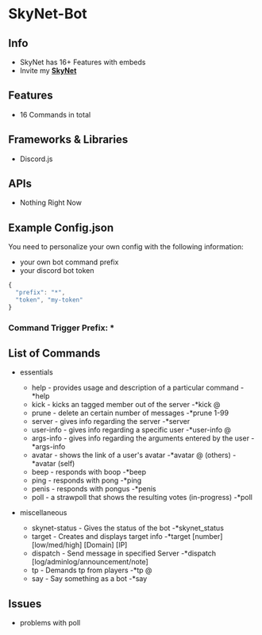 # SkyNet-Bot


## Info
- SkyNet has 16+ Features with embeds
- Invite my **[SkyNet](https://discordapp.com/oauth2/authorize?client_id=755301675517870080&scope=bot)**

## Features
- 16 Commands in total 

## Frameworks & Libraries
- Discord.js

## APIs
- Nothing Right Now

## Example Config.json
You need to personalize your own config with the following information:
- your own bot command prefix
- your discord bot token

```javascript
{
  "prefix": "*",
  "token", "my-token"
}
```

### Command Trigger Prefix: *

## List of Commands
- essentials
    - help - provides usage and description of a particular command
                    -*help
    - kick - kicks an tagged member out of the server
                    -*kick @<user>
    - prune - delete an certain number of messages
                    -*prune 1-99
    - server - gives info regarding the server
                    -*server
    - user-info - gives info regarding a specific user
                    -*user-info @<user>
    - args-info - gives info regarding the arguments entered by the user
                    -*args-info <text>
    - avatar - shows the link of a user's avatar
                    -*avatar @<user>  (others)
                    -*avatar          (self)
    - beep - responds with boop
                    -*beep
    - ping - responds with pong
                    -*ping
    - penis - responds with pongus
                    -*penis
    - poll - a strawpoll that shows the resulting votes (in-progress)
                    -*poll <Topic>


- miscellaneous 
    - skynet-status - Gives the status of the bot
                    -*skynet_status
    - target - Creates and displays target info
                    -*target [number] [low/med/high] [Domain] [IP]
    - dispatch - Send message in specified Server
                    -*dispatch [log/adminlog/announcement/note] <text>
    - tp - Demands tp from players
                    -*tp @<user>
    - say - Say something as a bot 
                    -*say <text>




## Issues
- problems with poll

